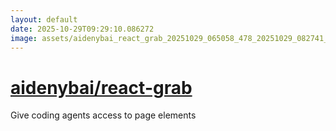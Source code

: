 ```yaml
---
layout: default
date: 2025-10-29T09:29:10.086272
image: assets/aidenybai_react_grab_20251029_065058_478_20251029_082741_a1ca62--20251029T092834738--cropped.png
---
```


# [aidenybai/react-grab](https://github.com/aidenybai/react-grab/)

Give coding agents access to page elements
